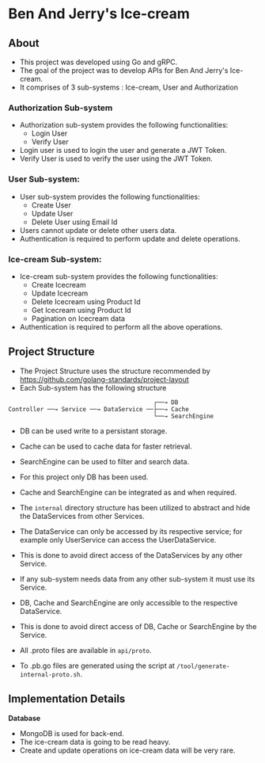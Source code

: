 # Ben And Jerry's Ice-cream

## About

- This project was developed using Go and gRPC. 
- The goal of the project was to develop APIs for Ben And Jerry's Ice-cream.
- It comprises of 3 sub-systems : Ice-cream, User and Authorization

### Authorization Sub-system

- Authorization sub-system provides the following functionalities:
  - Login User
  - Verify User 
- Login user is used to login the user and generate a JWT Token.
- Verify User is used to verify the user using the JWT Token.

### User Sub-system:

- User sub-system provides the following functionalities:
  - Create User
  - Update User 
  - Delete User using Email Id
- Users cannot update or delete other users data.
- Authentication is required to perform update and delete operations.

### Ice-cream Sub-system:
- Ice-cream sub-system provides the following functionalities:
    - Create Icecream
    - Update Icecream
    - Delete Icecream using Product Id
    - Get Icecream using Product Id
    - Pagination on Icecream data
- Authentication is required to perform all the above operations.


## Project Structure
- The Project Structure uses the structure recommended by https://github.com/golang-standards/project-layout
- Each Sub-system has the following structure

```
                                         ┌──→ DB
Controller ──→ Service ──→ DataService ──├──→ Cache
                                         └──→ SearchEngine          
```
- DB can be used write to a persistant storage.

- Cache can be used to cache data for faster retrieval.

- SearchEngine can be used to filter and search data.

- For this project only DB has been used.

- Cache and SearchEngine can be integrated as and when required.


- The `internal` directory structure has been utilized to abstract and hide the DataServices from other Services.

- The DataService can only be accessed by its respective service; for example only UserService can access the UserDataService.

- This is done to avoid direct access of the DataServices by any other Service.

- If any sub-system needs data from any other sub-system it must use its Service.

- DB, Cache and SearchEngine are only accessible to the respective DataService.

- This is done to avoid direct access of DB, Cache or SearchEngine by the Service.


- All .proto files are available in `api/proto`.

- To .pb.go files are generated using the script at `/tool/generate-internal-proto.sh`.


## Implementation Details

**Database**
- MongoDB is used for back-end. 
- The ice-cream data is going to be read heavy.
- Create and update operations on ice-cream data will be very rare.  

